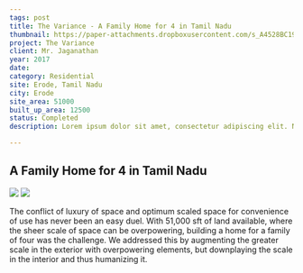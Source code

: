 ```yaml
---
tags: post
title: The Variance - A Family Home for 4 in Tamil Nadu
thumbnail: https://paper-attachments.dropboxusercontent.com/s_A4528BC199912E9F414EE3FF286D6EDE32004A3572765E6010DFB11463BCA9AA_1729251132724_GSDS-JN-VIEW1.jpg
project: The Variance
client: Mr. Jaganathan
year: 2017
date:
category: Residential 
site: Erode, Tamil Nadu
city: Erode
site_area: 51000
built_up_area: 12500
status: Completed
description: Lorem ipsum dolor sit amet, consectetur adipiscing elit. Nullam ultricies interdum tortor, sit amet gravida ipsum fermentum ut. Aenean sagittis metus justo, at vestibulum elit malesuada a. Suspendisse dictum, sapien eu tincidunt convallis, elit urna rhoncus leo, ac fermentum lorem libero in magna. Integer scelerisque odio et convallis faucibus.

---
```



## A Family Home for 4 in Tamil Nadu
![](https://paper-attachments.dropboxusercontent.com/s_A4528BC199912E9F414EE3FF286D6EDE32004A3572765E6010DFB11463BCA9AA_1729251140238_GSDS-JN-+PLANS+2.jpg)
![](https://paper-attachments.dropboxusercontent.com/s_A4528BC199912E9F414EE3FF286D6EDE32004A3572765E6010DFB11463BCA9AA_1729251139891_GSDS-JN-PLAN+1.jpg)


The conflict of luxury of space and optimum scaled space for convenience of use has never been an easy duel. With 51,000 sft of land available, where the sheer scale of space can be overpowering, building a home for a family of four was the challenge. We addressed this by augmenting the greater scale in the exterior with overpowering elements, but downplaying the scale in the interior and thus humanizing it.

